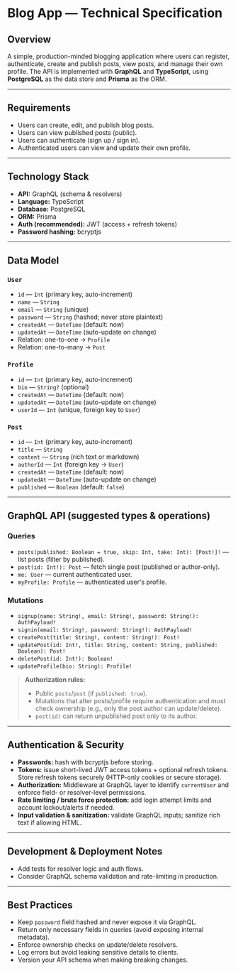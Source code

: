 # Blog App — Technical Specification

## Overview

A simple, production-minded blogging application where users can register, authenticate, create and publish posts, view posts, and manage their own profile. The API is implemented with **GraphQL** and **TypeScript**, using **PostgreSQL** as the data store and **Prisma** as the ORM.

---

## Requirements

* Users can create, edit, and publish blog posts.
* Users can view published posts (public).
* Users can authenticate (sign up / sign in).
* Authenticated users can view and update their own profile.

---

## Technology Stack

* **API:** GraphQL (schema & resolvers)
* **Language:** TypeScript
* **Database:** PostgreSQL
* **ORM:** Prisma
* **Auth (recommended):** JWT (access + refresh tokens)
* **Password hashing:** bcryptjs

---

## Data Model

### `User`

* `id` — `Int` (primary key, auto-increment)
* `name` — `String`
* `email` — `String` (unique)
* `password` — `String` (hashed; never store plaintext)
* `createdAt` — `DateTime` (default: now)
* `updatedAt` — `DateTime` (auto-update on change)
* Relation: one-to-one → `Profile`
* Relation: one-to-many → `Post`

### `Profile`

* `id` — `Int` (primary key, auto-increment)
* `bio` — `String?` (optional)
* `createdAt` — `DateTime` (default: now)
* `updatedAt` — `DateTime` (auto-update on change)
* `userId` — `Int` (unique, foreign key to `User`)

### `Post`

* `id` — `Int` (primary key, auto-increment)
* `title` — `String`
* `content` — `String` (rich text or markdown)
* `authorId` — `Int` (foreign key → `User`)
* `createdAt` — `DateTime` (default: now)
* `updatedAt` — `DateTime` (auto-update on change)
* `published` — `Boolean` (default: `false`)

---

## GraphQL API (suggested types & operations)

### Queries

* `posts(published: Boolean = true, skip: Int, take: Int): [Post!]!` — list posts (filter by published).
* `post(id: Int!): Post` — fetch single post (published or author-only).
* `me: User` — current authenticated user.
* `myProfile: Profile` — authenticated user's profile.

### Mutations

* `signup(name: String!, email: String!, password: String!): AuthPayload!`
* `signin(email: String!, password: String!): AuthPayload!`
* `createPost(title: String!, content: String!): Post!`
* `updatePost(id: Int!, title: String, content: String, published: Boolean): Post!`
* `deletePost(id: Int!): Boolean!`
* `updateProfile(bio: String): Profile!`

> **Authorization rules:**
>
> * Public `posts`/`post` (if `published: true`).
> * Mutations that alter posts/profile require authentication and must check ownership (e.g., only the post author can update/delete).
> * `post(id)` can return unpublished post only to its author.

---

## Authentication & Security

* **Passwords:** hash with bcryptjs before storing.
* **Tokens:** issue short-lived JWT access tokens + optional refresh tokens. Store refresh tokens securely (HTTP-only cookies or secure storage).
* **Authorization:** Middleware at GraphQL layer to identify `currentUser` and enforce field- or resolver-level permissions.
* **Rate limiting / brute force protection:** add login attempt limits and account lockout/alerts if needed.
* **Input validation & sanitization:** validate GraphQL inputs; sanitize rich text if allowing HTML.

---

## Development & Deployment Notes

* Add tests for resolver logic and auth flows.
* Consider GraphQL schema validation and rate-limiting in production.

---

## Best Practices

* Keep `password` field hashed and never expose it via GraphQL.
* Return only necessary fields in queries (avoid exposing internal metadata).
* Enforce ownership checks on update/delete resolvers.
* Log errors but avoid leaking sensitive details to clients.
* Version your API schema when making breaking changes.
